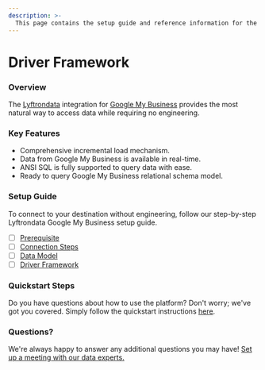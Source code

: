 ```yaml
---
description: >-
  This page contains the setup guide and reference information for the Google My Business source connector.
---
```


# Driver Framework

### Overview

The [Lyftrondata](https://www.lyftrondata.com/) integration for [Google My Business](None) provides the most natural way to access data while requiring no engineering.

### Key Features

* Comprehensive incremental load mechanism.
* Data from Google My Business is available in real-time.&#x20;
* ANSI SQL is fully supported to query data with ease.
* Ready to query Google My Business relational schema model.

### Setup Guide

To connect to your destination without engineering, follow our step-by-step Lyftrondata Google My Business setup guide.

* [ ] [Prerequisite](../prerequisite.md)
* [ ] [Connection Steps](../connection-steps.md)
* [ ] [Data Model](../data-model/erd.md)
* [ ] [Driver Framework](../driver-framework/)

### Quickstart Steps

Do you have questions about how to use the platform? Don't worry; we've got you covered. Simply follow the quickstart instructions [here](../driver-framework/README.md).

### Questions? <a href="#questions" id="questions"></a>

We're always happy to answer any additional questions you may have! [Set up a meeting with our data experts.](https://www.lyftrondata.com/book-a-meeting/)



